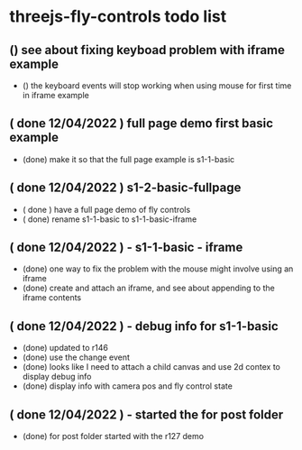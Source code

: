 # threejs-fly-controls todo list

## () see about fixing keyboad problem with iframe example
* () the keyboard events will stop working when using mouse for first time in iframe example

## ( done 12/04/2022 ) full page demo first basic example
* (done) make it so that the full page example is s1-1-basic

## ( done 12/04/2022 ) s1-2-basic-fullpage
* ( done ) have a full page demo of fly controls
* ( done) rename s1-1-basic to s1-1-basic-iframe

## ( done 12/04/2022 ) - s1-1-basic - iframe
* (done) one way to fix the problem with the mouse might involve using an iframe
* (done) create and attach an iframe, and see about appending to the iframe contents

## ( done 12/04/2022 ) - debug info for s1-1-basic
* (done) updated to r146
* (done) use the change event 
* (done) looks like I need to attach a child canvas and use 2d contex to display debug info
* (done) display info with camera pos and fly control state

## ( done 12/04/2022 ) - started the for post folder
* (done) for post folder started with the r127 demo
